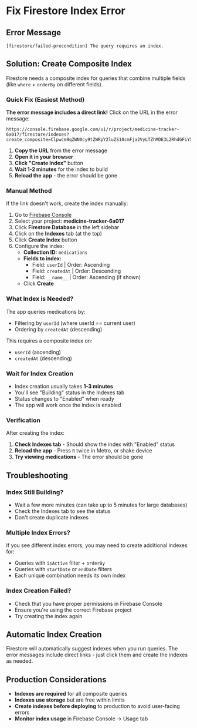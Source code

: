 # Fix Firestore Index Error

## Error Message
```
[firestore/failed-precondition] The query requires an index.
```

## Solution: Create Composite Index

Firestore needs a composite index for queries that combine multiple fields (like `where` + `orderBy` on different fields).

### Quick Fix (Easiest Method)

**The error message includes a direct link!** Click on the URL in the error message:

```
https://console.firebase.google.com/v1/r/project/medicine-tracker-6a017/firestore/indexes?create_composite=Clpwcm9qZWN0cy9tZWRpY2luZS10cmFja2VyLTZhMDE3L2RhdGFiYXNlcy8oZGVmYXVsdCkvY29sbGVjdGlvbkdyb3Vwcy9tZWRpY2lvb25zL2luZGV4ZXMvXxABGgoKBnVzZXJJZBAFGg0KCWNyZWF0ZWRBdBABGgwKCF9fbmFtZV9fEAI
```

1. **Copy the URL** from the error message
2. **Open it in your browser**
3. **Click "Create Index"** button
4. **Wait 1-2 minutes** for the index to build
5. **Reload the app** - the error should be gone

### Manual Method

If the link doesn't work, create the index manually:

1. Go to [Firebase Console](https://console.firebase.google.com/)
2. Select your project: **medicine-tracker-6a017**
3. Click **Firestore Database** in the left sidebar
4. Click on the **Indexes** tab (at the top)
5. Click **Create Index** button
6. Configure the index:
   - **Collection ID:** `medications`
   - **Fields to index:**
     - Field: `userId` | Order: Ascending
     - Field: `createdAt` | Order: Descending
     - Field: `__name__` | Order: Ascending (if shown)
   - Click **Create**

### What Index is Needed?

The app queries medications by:
- Filtering by `userId` (where userId == current user)
- Ordering by `createdAt` (descending)

This requires a composite index on:
- `userId` (ascending)
- `createdAt` (descending)

### Wait for Index Creation

- Index creation usually takes **1-3 minutes**
- You'll see "Building" status in the Indexes tab
- Status changes to "Enabled" when ready
- The app will work once the index is enabled

### Verification

After creating the index:

1. **Check Indexes tab** - Should show the index with "Enabled" status
2. **Reload the app** - Press `R` twice in Metro, or shake device
3. **Try viewing medications** - The error should be gone

## Troubleshooting

### Index Still Building?

- Wait a few more minutes (can take up to 5 minutes for large databases)
- Check the Indexes tab to see the status
- Don't create duplicate indexes

### Multiple Index Errors?

If you see different index errors, you may need to create additional indexes for:
- Queries with `isActive` filter + `orderBy`
- Queries with `startDate` or `endDate` filters
- Each unique combination needs its own index

### Index Creation Failed?

- Check that you have proper permissions in Firebase Console
- Ensure you're using the correct Firebase project
- Try creating the index again

## Automatic Index Creation

Firestore will automatically suggest indexes when you run queries. The error messages include direct links - just click them and create the indexes as needed.

## Production Considerations

- **Indexes are required** for all composite queries
- **Indexes use storage** but are free within limits
- **Create indexes before deploying** to production to avoid user-facing errors
- **Monitor index usage** in Firebase Console → Usage tab

